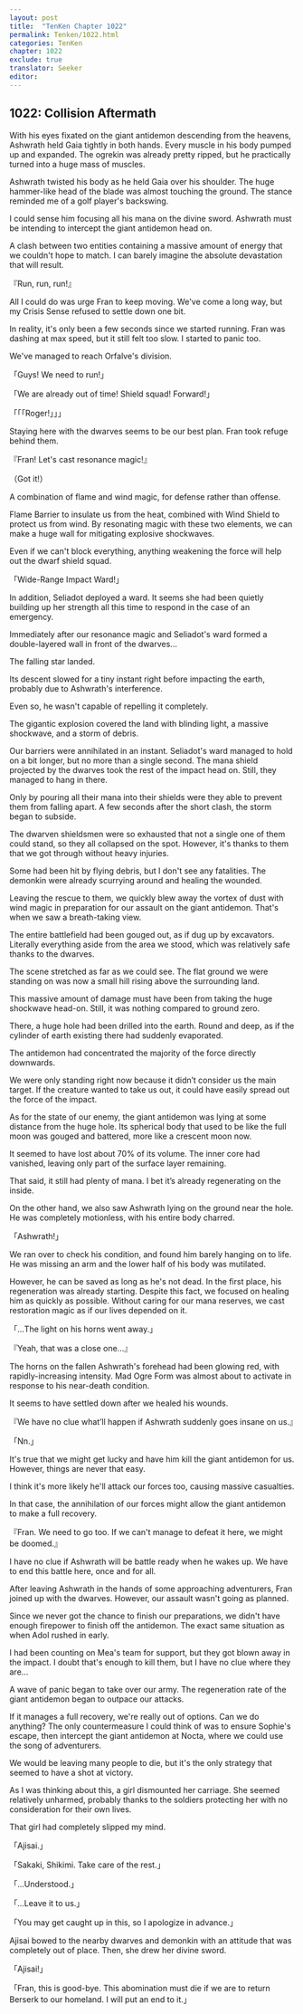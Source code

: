```yaml
---
layout: post
title:  "TenKen Chapter 1022"
permalink: Tenken/1022.html
categories: TenKen
chapter: 1022
exclude: true
translator: Seeker
editor: 
---
```

<h2>1022: Collision Aftermath</h2>

With his eyes fixated on the giant antidemon descending from the heavens, Ashwrath held Gaia tightly in both hands. Every muscle in his body pumped up and expanded. The ogrekin was already pretty ripped, but he practically turned into a huge mass of muscles.

Ashwrath twisted his body as he held Gaia over his shoulder. The huge hammer-like head of the blade was almost touching the ground. The stance reminded me of a golf player's backswing.

I could sense him focusing all his mana on the divine sword. Ashwrath must be intending to intercept the giant antidemon head on.

A clash between two entities containing a massive amount of energy that we couldn't hope to match. I can barely imagine the absolute devastation that will result.

『Run, run, run!』

All I could do was urge Fran to keep moving. We've come a long way, but my Crisis Sense refused to settle down one bit.

In reality, it's only been a few seconds since we started running. Fran was dashing at max speed, but it still felt too slow. I started to panic too.

We've managed to reach Orfalve's division.

「Guys! We need to run!」

「We are already out of time! Shield squad! Forward!」

「「「Roger!」」」

Staying here with the dwarves seems to be our best plan. Fran took refuge behind them.

『Fran! Let's cast resonance magic!』

（Got it!）

A combination of flame and wind magic, for defense rather than offense.

Flame Barrier to insulate us from the heat, combined with Wind Shield to protect us from wind. By resonating magic with these two elements, we can make a huge wall for mitigating explosive shockwaves.

Even if we can't block everything, anything weakening the force will help out the dwarf shield squad.

「Wide-Range Impact Ward!」

In addition, Seliadot deployed a ward. It seems she had been quietly building up her strength all this time to respond in the case of an emergency.

Immediately after our resonance magic and Seliadot's ward formed a double-layered wall in front of the dwarves...

The falling star landed.

Its descent slowed for a tiny instant right before impacting the earth, probably due to Ashwrath's interference.

Even so, he wasn't capable of repelling it completely.

The gigantic explosion covered the land with blinding light, a massive shockwave, and a storm of debris.

Our barriers were annihilated in an instant. Seliadot's ward managed to hold on a bit longer, but no more than a single second. The mana shield projected by the dwarves took the rest of the impact head on. Still, they managed to hang in there.

Only by pouring all their mana into their shields were they able to prevent them from falling apart. A few seconds after the short clash, the storm began to subside.

The dwarven shieldsmen were so exhausted that not a single one of them could stand, so they all collapsed on the spot. However, it's thanks to them that we got through without heavy injuries.

Some had been hit by flying debris, but I don't see any fatalities. The demonkin were already scurrying around and healing the wounded.

Leaving the rescue to them, we quickly blew away the vortex of dust with wind magic in preparation for our assault on the giant antidemon. That's when we saw a breath-taking view.

The entire battlefield had been gouged out, as if dug up by excavators. Literally everything aside from the area we stood, which was relatively safe thanks to the dwarves.

The scene stretched as far as we could see. The flat ground we were standing on was now a small hill rising above the surrounding land.

This massive amount of damage must have been from taking the huge shockwave head-on. Still, it was nothing compared to ground zero.

There, a huge hole had been drilled into the earth. Round and deep, as if the cylinder of earth existing there had suddenly evaporated.

The antidemon had concentrated the majority of the force directly downwards.

We were only standing right now because it didn’t consider us the main target. If the creature wanted to take us out, it could have easily spread out the force of the impact.

As for the state of our enemy, the giant antidemon was lying at some distance from the huge hole. Its spherical body that used to be like the full moon was gouged and battered, more like a crescent moon now.

It seemed to have lost about 70% of its volume. The inner core had vanished, leaving only part of the surface layer remaining.

That said, it still had plenty of mana. I bet it’s already regenerating on the inside.

On the other hand, we also saw Ashwrath lying on the ground near the hole. He was completely motionless, with his entire body charred.

「Ashwrath!」

We ran over to check his condition, and found him barely hanging on to life. He was missing an arm and the lower half of his body was mutilated.

However, he can be saved as long as he's not dead. In the first place, his regeneration was already starting. Despite this fact, we focused on healing him as quickly as possible. Without caring for our mana reserves, we cast restoration magic as if our lives depended on it.

「...The light on his horns went away.」

『Yeah, that was a close one...』

The horns on the fallen Ashwrath's forehead had been glowing red, with rapidly-increasing intensity. Mad Ogre Form was almost about to activate in response to his near-death condition.

It seems to have settled down after we healed his wounds.

『We have no clue what’ll happen if Ashwrath suddenly goes insane on us.』

「Nn.」

It's true that we might get lucky and have him kill the giant antidemon for us. However, things are never that easy.

I think it's more likely he'll attack our forces too, causing massive casualties.

In that case, the annihilation of our forces might allow the giant antidemon to make a full recovery.

『Fran. We need to go too. If we can't manage to defeat it here, we might be doomed.』

I have no clue if Ashwrath will be battle ready when he wakes up. We have to end this battle here, once and for all.

After leaving Ashwrath in the hands of some approaching adventurers, Fran joined up with the dwarves. However, our assault wasn't going as planned.

Since we never got the chance to finish our preparations, we didn't have enough firepower to finish off the antidemon. The exact same situation as when Adol rushed in early.

I had been counting on Mea's team for support, but they got blown away in the impact. I doubt that's enough to kill them, but I have no clue where they are...

A wave of panic began to take over our army. The regeneration rate of the giant antidemon began to outpace our attacks.

If it manages a full recovery, we're really out of options. Can we do anything? The only countermeasure I could think of was to ensure Sophie's escape, then intercept the giant antidemon at Nocta, where we could use the song of adventurers.

We would be leaving many people to die, but it's the only strategy that seemed to have a shot at victory.

As I was thinking about this, a girl dismounted her carriage. She seemed relatively unharmed, probably thanks to the soldiers protecting her with no consideration for their own lives.

That girl had completely slipped my mind.

「Ajisai.」

「Sakaki, Shikimi. Take care of the rest.」

「...Understood.」

「...Leave it to us.」

「You may get caught up in this, so I apologize in advance.」

Ajisai bowed to the nearby dwarves and demonkin with an attitude that was completely out of place. Then, she drew her divine sword.

「Ajisai!」

「Fran, this is good-bye. This abomination must die if we are to return Berserk to our homeland. I will put an end to it.」


